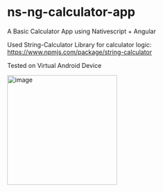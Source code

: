 # ns-ng-calculator-app
A Basic Calculator App using Nativescript + Angular

Used String-Calculator Library for calculator logic: 
https://www.npmjs.com/package/string-calculator

Tested on Virtual Android Device

<img width="253" alt="image" src="https://user-images.githubusercontent.com/9028439/166154692-bce12087-b184-4876-9937-2108389f39f0.png">

